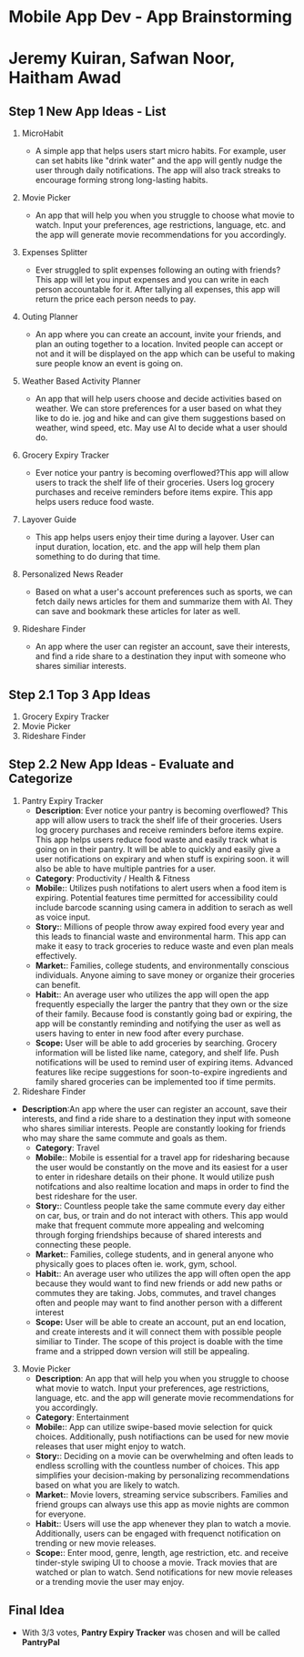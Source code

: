 Mobile App Dev - App Brainstorming 
===
# Jeremy Kuiran, Safwan Noor, Haitham Awad

## Step 1 New App Ideas - List

1. MicroHabit 
    - A simple app that helps users start micro habits. For example, user can set habits like "drink water" and the app will gently nudge the user through daily notifications. The app will also track streaks to encourage forming strong long-lasting habits. 

2. Movie Picker 
    - An app that will help you when you struggle to choose what movie to watch. Input your preferences, age restrictions, language, etc. and the app will generate movie recommendations for you accordingly.

3. Expenses Splitter
   - Ever struggled to split expenses following an outing with friends? This app will let you input expenses and you can write in each person accountable for it. After tallying all expenses, this app will return the price each person needs to pay.
4. Outing Planner 
    - An app where you can create an account, invite your friends, and plan an outing together to a location. Invited people can accept or not and it will be displayed on the app which can be useful to making sure people know an event is going on. 
5. Weather Based Activity Planner
    - An app that will help users choose and decide activities based on weather. We can store preferences for a user based on what they like to do ie. jog and hike and can give them suggestions based on weather, wind speed, etc. May use AI to decide what a user should do.
 
6. Grocery Expiry Tracker 
    - Ever notice your pantry is becoming overflowed?This app will allow users to track the shelf life of their groceries. Users log grocery purchases and receive reminders before items expire. This app helps users reduce food waste. 

7. Layover Guide
    - This app helps users enjoy their time during a layover. User can input duration, location, etc. and the app will help them plan something to do during that time.

8. Personalized News Reader
    - Based on what a user's account preferences such as sports, we can fetch daily news articles for them and summarize them with AI. They can save and bookmark these articles for later as well.

9. Rideshare Finder
    - An app where the user can register an account, save their interests, and find a ride share to a destination they input with someone who shares similiar interests. 

## Step 2.1 Top 3 App Ideas

1. Grocery Expiry Tracker
2. Movie Picker
3. Rideshare Finder

## Step 2.2 New App Ideas - Evaluate and Categorize

1. Pantry Expiry Tracker
   - **Description**: Ever notice your pantry is becoming overflowed? This app will allow users to track the shelf life of their groceries. Users log grocery purchases and receive reminders before items expire. This app helps users reduce food waste and easily track what is going on in their pantry. It will be able to quickly and easily give a user notifications on expirary and when stuff is expiring soon. it will also be able to have multiple pantries for a user.
   - **Category**: Productivity / Health & Fitness
   - **Mobile:**: Utilizes push notifations to alert users when a food item is expiring. Potential features time permitted for accessibility could include barcode scanning using camera in addition to serach as well as voice input.
   - **Story:**: Millions of people throw away expired food every year and this leads to financial waste and environmental harm. This app can make it easy to track groceries to reduce waste and even plan meals effectively. 
   - **Market:**: Families, college students, and environmentally conscious individuals. Anyone aiming to save money or organize their groceries can benefit.
   - **Habit:**: An average user who utilizes the app will open the app frequently especially the larger the pantry that they own or the size of their family. Because food is constantly going bad or expiring, the app will be constantly reminding and notifying the user as well as users having to enter in new food after every purchase. 
   - **Scope:** User will be able to add groceries by searching. Grocery information will be listed like name, category, and shelf life. Push notifications will be used to remind user of expiring items. Advanced features like recipe suggestions for soon-to-expire ingredients and family shared groceries can be implemented too if time permits. 
2. Rideshare Finder
- **Description**:An app where the user can register an account, save their interests, and find a ride share to a destination they input with someone who shares similiar interests. People are constantly looking for friends who may share the same commute and goals as them.
   - **Category**: Travel
   - **Mobile:**: Mobile is essential for a travel app for ridesharing because the user would be constantly on the move and its easiest for a user to enter in rideshare details on their phone. It would utilize push notifcations and also realtime location and maps in order to find the best rideshare for the user.
   - **Story:**: Countless people take the same commute every day either on car, bus, or train and do not interact with others. This app would make that frequent commute more appealing and welcoming through forging friendships because of shared interests and connecting these people.
   - **Market:**: Families, college students, and in general anyone who physically goes to places often ie. work, gym, school.
   - **Habit:**: An average user who utilizes the app will often open the app because they would want to find new friends or add new paths or commutes they are taking. Jobs, commutes, and travel changes often and people may want to find another person with a different interest 
   - **Scope:** User will be able to create an account, put an end location, and create interests and it will connect them with possible people similiar to Tinder. The scope of this project is doable with the time frame and a stripped down version will still be appealing.

3. Movie Picker
   - **Description**: An app that will help you when you struggle to choose what movie to watch. Input your preferences, age restrictions, language, etc. and the app will generate movie recommendations for you accordingly.
   - **Category**: Entertainment
   - **Mobile:**: App can utilize swipe-based movie selection for quick choices. Additionally, push notifiactions can be used for new movie releases that user might enjoy to watch.
   - **Story:**: Deciding on a movie can be overwhelming and often leads to endless scrolling with the countless number of choices. This app simplifies your decision-making by personalizing recommendations based on what you are likely to watch.
   - **Market:**: Movie lovers, streaming service subscribers. Families and friend groups can always use this app as movie nights are common for everyone.
   - **Habit:**: Users will use the app whenever they plan to watch a movie. Additionally, users can be engaged with frequenct notification on trending or new movie releases. 
   - **Scope:**: Enter mood, genre, length, age restriction, etc. and receive tinder-style swiping UI to choose a movie. Track movies that are watched or plan to watch. Send notifications for new movie releases or a trending movie the user may enjoy. 

## Final Idea 

- With 3/3 votes, **Pantry Expiry Tracker** was chosen and will be called **PantryPal** 
